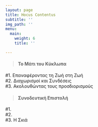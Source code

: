 ```yaml
---
layout: page
title: Hocus Contentus
subtitle: ''
img_path: ''
menu:
  main:
    weight: 6
    title: ''

---
```

> #### Το Μάτι του Κύκλωπα

\#1. Επαναφέροντας τη Ζωή στη Ζωή  
\#2. Διαχωρισμοί και Συνδέσεις  
\#3. Ακολουθώντας τους προσδιορισμούς

> #### Συνοδευτική Επιστολή

\#1.  
\#2.  
\#3. Η Σκιά